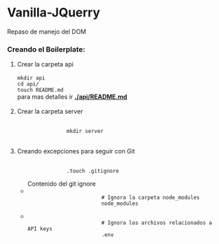 # Vanilla-JQuerry
Repaso de manejo del DOM

<body>
    <h3>Creando el Boilerplate:</h3>
    <ol>
        <li>
            <div>Crear la carpeta api</div>
            </br>
            <code>mkdir api</code>
            </br>
            <code>cd api/</code>
            </br>
            <code>touch README.md</code>
            </br>
            <div>para mas detalles ir <b><a href='./api/README.md'>./api/README.md</a></b></div>
        </li>
        </br>
        <li>
            <div>Crear la carpeta server</div>
            </br>
            <code>
                mkdir server
            </code>
        </li>
        </br>
        <li>
            <div>Creando excepciones para seguir con Git</div>
            </br>
            <code>
                .touch .gitignore
            </code>
            </br>
            <ul>
                <div>Contenido del git ignore</div>
                <li>
                    <code>
                        # Ignora la carpeta node_modules
                        node_modules
                    </code>
                </li>
                <li>
                    <code>
                        # Ignora los archivos relacionados a API keys
                        .env
                    </code>
                </li>
            </ol>
            </br>
        </li>
    </ol>
</body>